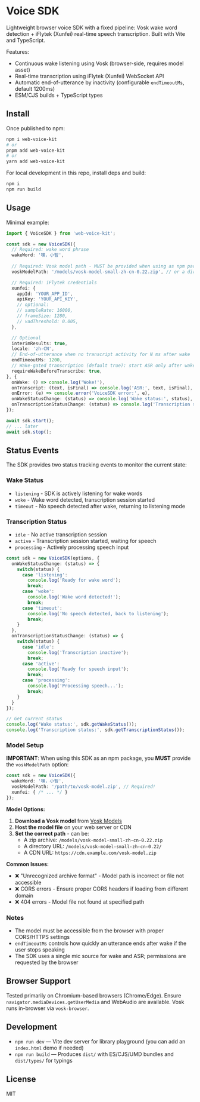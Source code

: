 # Voice SDK

Lightweight browser voice SDK with a fixed pipeline: Vosk wake word detection + iFlytek (Xunfei) real-time speech transcription. Built with Vite and TypeScript.

Features:
- Continuous wake listening using Vosk (browser-side, requires model asset)
- Real-time transcription using iFlytek (Xunfei) WebSocket API
- Automatic end-of-utterance by inactivity (configurable `endTimeoutMs`, default 1200ms)
- ESM/CJS builds + TypeScript types

## Install

Once published to npm:
```bash
npm i web-voice-kit
# or
pnpm add web-voice-kit
# or
yarn add web-voice-kit
```

For local development in this repo, install deps and build:
```bash
npm i
npm run build
```

## Usage

Minimal example:
```ts
import { VoiceSDK } from 'web-voice-kit';

const sdk = new VoiceSDK({
  // Required: wake word phrase
  wakeWord: '嘿，小智',
  
  // Required: Vosk model path - MUST be provided when using as npm package
  voskModelPath: '/models/vosk-model-small-zh-cn-0.22.zip', // or a directory URL

  // Required: iFlytek credentials
  xunfei: {
    appId: 'YOUR_APP_ID',
    apiKey: 'YOUR_API_KEY',
    // optional:
    // sampleRate: 16000,
    // frameSize: 1280,
    // vadThreshold: 0.005,
  },

  // Optional
  interimResults: true,
  locale: 'zh-CN',
  // End-of-utterance when no transcript activity for N ms after wake
  endTimeoutMs: 1200,
  // Wake-gated transcription (default true): start ASR only after wake
  requireWakeBeforeTranscribe: true,
}, {
  onWake: () => console.log('Woke!'),
  onTranscript: (text, isFinal) => console.log('ASR:', text, isFinal),
  onError: (e) => console.error('VoiceSDK error:', e),
  onWakeStatusChange: (status) => console.log('Wake status:', status),
  onTranscriptionStatusChange: (status) => console.log('Transcription status:', status),
});

await sdk.start();
// ... later
await sdk.stop();
```

## Status Events

The SDK provides two status tracking events to monitor the current state:

### Wake Status
- `listening` - SDK is actively listening for wake words
- `woke` - Wake word detected, transcription session started
- `timeout` - No speech detected after wake, returning to listening mode

### Transcription Status  
- `idle` - No active transcription session
- `active` - Transcription session started, waiting for speech
- `processing` - Actively processing speech input

```ts
const sdk = new VoiceSDK(options, {
  onWakeStatusChange: (status) => {
    switch(status) {
      case 'listening':
        console.log('Ready for wake word');
        break;
      case 'woke':
        console.log('Wake word detected!');
        break;
      case 'timeout':
        console.log('No speech detected, back to listening');
        break;
    }
  },
  onTranscriptionStatusChange: (status) => {
    switch(status) {
      case 'idle':
        console.log('Transcription inactive');
        break;
      case 'active':
        console.log('Ready for speech input');
        break;
      case 'processing':
        console.log('Processing speech...');
        break;
    }
  }
});

// Get current status
console.log('Wake status:', sdk.getWakeStatus());
console.log('Transcription status:', sdk.getTranscriptionStatus());
```

### Model Setup

**IMPORTANT**: When using this SDK as an npm package, you **MUST** provide the `voskModelPath` option:

```ts
const sdk = new VoiceSDK({
  wakeWord: '嘿，小智',
  voskModelPath: '/path/to/vosk-model.zip', // Required!
  xunfei: { /* ... */ }
});
```

**Model Options:**
1. **Download a Vosk model** from [Vosk Models](https://alphacephei.com/vosk/models) 
2. **Host the model file** on your web server or CDN
3. **Set the correct path** - can be:
   - A zip archive: `/models/vosk-model-small-zh-cn-0.22.zip`
   - A directory URL: `/models/vosk-model-small-zh-cn-0.22/`
   - A CDN URL: `https://cdn.example.com/vosk-model.zip`

**Common Issues:**
- ❌ "Unrecognized archive format" - Model path is incorrect or file not accessible
- ❌ CORS errors - Ensure proper CORS headers if loading from different domain
- ❌ 404 errors - Model file not found at specified path

### Notes
- The model must be accessible from the browser with proper CORS/HTTPS settings
- `endTimeoutMs` controls how quickly an utterance ends after wake if the user stops speaking
- The SDK uses a single mic source for wake and ASR; permissions are requested by the browser

## Browser Support

Tested primarily on Chromium-based browsers (Chrome/Edge). Ensure `navigator.mediaDevices.getUserMedia` and WebAudio are available. Vosk runs in-browser via `vosk-browser`.

## Development

- `npm run dev` — Vite dev server for library playground (you can add an `index.html` demo if needed)
- `npm run build` — Produces `dist/` with ES/CJS/UMD bundles and `dist/types/` for typings

## License

MIT
